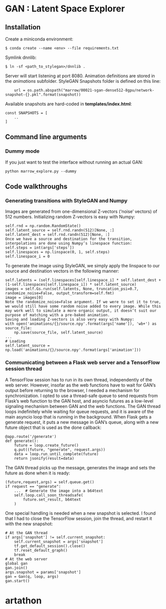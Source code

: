 # GAN : Latent Space Explorer 

## Installation
Create a miniconda environment:
```
$ conda create --name <env> --file requirements.txt
```
Symlink dnnlib:
```
$ ln -sf <path_to_stylegan>/dnnlib .
```
Server will start listening at port 8080. Animation definitions are stored in the _animations_ subfolder. StyleGAN Snapshots folder is defined on this line:
```
    url = os.path.abspath("marrow/00021-sgan-dense512-8gpu/network-snapshot-{}.pkl".format(snapshot))
```
Available snapshots are hard-coded in **templates/index.html**:  
```
const SNAPSHOTS = [
    ..
]
```
## Command line arguments
### Dummy mode
If you just want to test the interface without running an actual GAN:
```
python marrow_explore.py --dummy
``` 

## Code walkthroughs
### Generating transitions with StyleGAN and Numpy
Images are generated from one-dimensional Z-vectors (‘noise’ vectors) of 512 numbers. Initializing random Z-vectors is easy with Numpy:
```
self.rnd = np.random.RandomState()
self.latent_source = self.rnd.randn(512)[None, :]
self.latent_dest = self.rnd.randn(512)[None, :]
Once we have a source and destination for the transition, interpolations are done using Numpy’s linespace function:
self.steps = int(args['steps'])
self.linespaces = np.linspace(0, 1, self.steps)
self.linespace_i = 0
```
To generate the image using StyleGAN, we simply apply the linspace to our source and destination vectors in the following manner:
```
self.latents = (self.linespaces[self.linespace_i] * self.latent_dest + (1-self.linespaces[self.linespace_i]) * self.latent_source)
images = self.Gs.run(self.latents, None, truncation_psi=0.7, randomize_noise=False, output_transform=self.fmt)
image = images[0]
Note the randomize_noise=False argument. If we were to set it to true, we would still have some random noise added to every image. While this may work well to simulate a more organic output, it doesn’t suit our purpose of matching with a pre-baked animation.
Saving and loading Z-vectors is also very easy with Numpy:
with open('animations/{}/source.npy'.format(args['name']), 'wb+') as source_file:
    np.save(source_file, self.latent_source)
... 
# Loading
self.latent_source = np.load('animations/{}/source.npy'.format(args['animation']))
```
### Communicating between a Flask web server and a TensorFlow session thread
A TensorFlow session has to run in its own thread, independently of the web server. However, insofar as the web functions have to wait for GAN’s output before returning to the browser, I needed a mechanism for synchronization. I opted to use a thread-safe queue to send requests from Flask’s web function to the GAN host, and asyncio futures as a low-level signaling mechanism between GAN and the web functions.
The GAN thread loops indefinitely while waiting for queue requests, and it is aware of the main asyncio loop that is running in the background. When Flask gets a generate request, it puts a new message in GAN’s queue, along with a new future object that is used as the done callback:
```
@app.route('/generate')
def generate():
    future = loop.create_future()
    q.put((future, "generate", request.args))
    data = loop.run_until_complete(future)
    return jsonify(result=data)
```
The GAN thread picks up the message, generates the image and sets the future as done when it is ready:
```
(future,request,args) = self.queue.get()
if request == "generate":
    ...  # Generate the image into a b64text
    self.loop.call_soon_threadsafe(
        future.set_result, b64text
    )
```
One special handling is needed when a new snapshot is selected. I found that I had to close the TensorFlow session, join the thread, and restart it with the new snapshot:
```
# At the GAN thread
if args['snapshot'] != self.current_snapshot:
    self.current_snapshot = args['snapshot']
    tf.get_default_session().close()
    tf.reset_default_graph()
    break
# At the web server
global gan
gan.join()
args.snapshot = params['snapshot']
gan = Gan(q, loop, args)
gan.start()
```
# artathon
